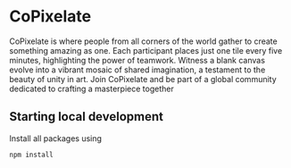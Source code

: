 # CoPixelate
CoPixelate is where people from all corners of the world gather to create something amazing as one. Each participant places just one tile every five minutes, highlighting the power of teamwork. Witness a blank canvas evolve into a vibrant mosaic of shared imagination, a testament to the beauty of unity in art. Join CoPixelate and be part of a global community dedicated to crafting a masterpiece together


## Starting local development

Install all packages using 
```
npm install
```
